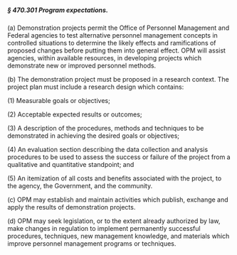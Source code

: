 ##### § 470.301 Program expectations. #####

(a) Demonstration projects permit the Office of Personnel Management and Federal agencies to test alternative personnel management concepts in controlled situations to determine the likely effects and ramifications of proposed changes before putting them into general effect. OPM will assist agencies, within available resources, in developing projects which demonstrate new or improved personnel methods.

(b) The demonstration project must be proposed in a research context. The project plan must include a research design which contains:

(1) Measurable goals or objectives;

(2) Acceptable expected results or outcomes;

(3) A description of the procedures, methods and techniques to be demonstrated in achieving the desired goals or objectives;

(4) An evaluation section describing the data collection and analysis procedures to be used to assess the success or failure of the project from a qualitative and quantitative standpoint; and

(5) An itemization of all costs and benefits associated with the project, to the agency, the Government, and the community.

(c) OPM may establish and maintain activities which publish, exchange and apply the results of demonstration projects.

(d) OPM may seek legislation, or to the extent already authorized by law, make changes in regulation to implement permanently successful procedures, techniques, new management knowledge, and materials which improve personnel management programs or techniques.